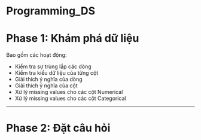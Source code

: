 # Programming_DS
 
# Phase 1: Khám phá dữ liệu

Bao gồm các hoạt động:

- Kiểm tra sự trùng lắp các dòng
- Kiểm tra kiểu dữ liệu của từng cột
- Giải thích ý nghĩa của dòng
- Giải thích ý nghĩa của cột
- Xử lý missing values cho các cột Numerical
- Xử lý missing values cho các cột Categorical
____
# Phase 2: Đặt câu hỏi
